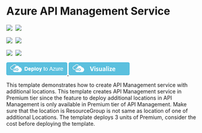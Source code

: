# Azure API Management Service

<IMG SRC="https://azbotstorage.blob.core.windows.net/badges/201-api-management-create-with-multiregion/PublicLastTestDate.svg" />&nbsp;
<IMG SRC="https://azbotstorage.blob.core.windows.net/badges/201-api-management-create-with-multiregion/PublicDeployment.svg" />&nbsp;

<IMG SRC="https://azbotstorage.blob.core.windows.net/badges/201-api-management-create-with-multiregion/FairfaxLastTestDate.svg" />&nbsp;
<IMG SRC="https://azbotstorage.blob.core.windows.net/badges/201-api-management-create-with-multiregion/FairfaxDeployment.svg" />&nbsp;

<IMG SRC="https://azbotstorage.blob.core.windows.net/badges/201-api-management-create-with-multiregion/BestPracticeResult.svg" />&nbsp;
<IMG SRC="https://azbotstorage.blob.core.windows.net/badges/201-api-management-create-with-multiregion/CredScanResult.svg" />&nbsp;

<a href="https://portal.azure.com/#create/Microsoft.Template/uri/https%3A%2F%2Fraw.githubusercontent.com%2Fazure%2Fazure-quickstart-templates%2Fmaster%2F201-api-management-create-with-hostname%2Fazuredeploy.json" target="_blank">
    <img src="https://raw.githubusercontent.com/Azure/azure-quickstart-templates/master/1-CONTRIBUTION-GUIDE/images/deploytoazure.png"/>
</a>
<a href="http://armviz.io/#/?load=https%3A%2F%2Fraw.githubusercontent.com%2FAzure%2Fazure-quickstart-templates%2Fmaster%2F201-api-management-create-with-hostname%2Fazuredeploy.json" target="_blank">
    <img src="https://raw.githubusercontent.com/Azure/azure-quickstart-templates/master/1-CONTRIBUTION-GUIDE/images/visualizebutton.png"/>
</a>

This template demonstrates how to create API Management service with additional locations.  This template creates API Management service in Premium tier since the feature to deploy additional locations in API Management is only available in Premium tier of API Management. Make sure that the location is ResourceGroup is not same as location of one of additional Locations. The template deploys 3 units of Premium, consider the cost before deploying the template.
